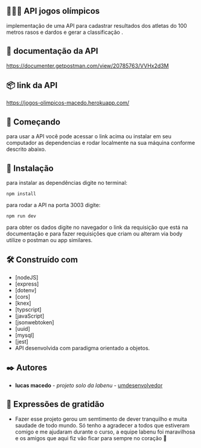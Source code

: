 ##  🥇🥈🥉 API jogos olímpicos

implementação de uma API para cadastrar resultados dos atletas do 100 metros rasos e dardos e gerar a classificação .

## 📌 documentação da API

https://documenter.getpostman.com/view/20785763/VVHx2d3M

## 📦 link da API

https://jogos-olimpicos-macedo.herokuapp.com/

## 🚀 Começando

para usar a API você pode acessar o link acima ou instalar em seu computador as dependencias e rodar localmente na sua máquina conforme descrito abaixo.

## 🔧 Instalação

para instalar as dependências digite no terminal:

```
npm install 
```

para rodar a API na porta 3003 digite:

```
npm run dev
```

para obter os dados digite no navegador o link da requisição que está na documentação e para fazer requisiçôes que criam ou alteram via body utilize o postman ou app similares.


## 🛠️ Construído com

* [nodeJS]
* [express]
* [dotenv]
* [cors]
* [knex]
* [typscript]
* [javaScript]
* [jsonwebtoken]
* [uuid]
* [mysql]
* [jest]
* API desenvolvida com paradigma orientado a objetos.

## ✒️ Autores

* **lucas macedo** - *projeto solo da labenu* - [umdesenvolvedor](https://github.com/lcsmacedo)


## 🎁 Expressões de gratidão

* Fazer esse projeto gerou um semtimento de dever tranquilho e muita saudade de todo mundo. Só tenho a agradecer a todos que estiveram comigo e me ajudaram durante o curso, a equipe labenu foi maravilhosa e os amigos que aqui fiz vão ficar para sempre no coração 📢
